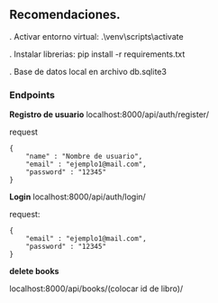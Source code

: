 ## Recomendaciones. 

. Activar entorno virtual: .\venv\scripts\activate 

. Instalar librerias:    pip install -r requirements.txt

. Base de datos local en archivo db.sqlite3 

### Endpoints

**Registro de usuario**
localhost:8000/api/auth/register/

request
```
{
    "name" : "Nombre de usuario",
    "email" : "ejemplo1@mail.com",
    "password" : "12345"
}
```

**Login**
localhost:8000/api/auth/login/

request:
```
{
    "email" : "ejemplo1@mail.com",
    "password" : "12345"
}
```

**delete books**

localhost:8000/api/books/(colocar id de libro)/